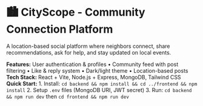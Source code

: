 # 🏙️ CityScope - Community Connection Platform

A location-based social platform where neighbors connect, share recommendations, ask for help, and stay updated on local events.

**Features:** User authentication & profiles • Community feed with post filtering • Like & reply system • Dark/light theme • Location-based posts  
**Tech Stack:** React + Vite, Node.js + Express, MongoDB, Tailwind CSS  
**Quick Start:** 1. Install: `cd backend && npm install && cd ../frontend && npm install` 2. Setup `.env` files (MongoDB URI, JWT secret) 3. Run: `cd backend && npm run dev` then `cd frontend && npm run dev`
